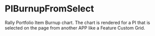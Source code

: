 # PIBurnupFromSelect
Rally Portfolio Item Burnup chart. The chart is rendered for a PI that is selected on the page from another APP like a Feature Custom Grid.
